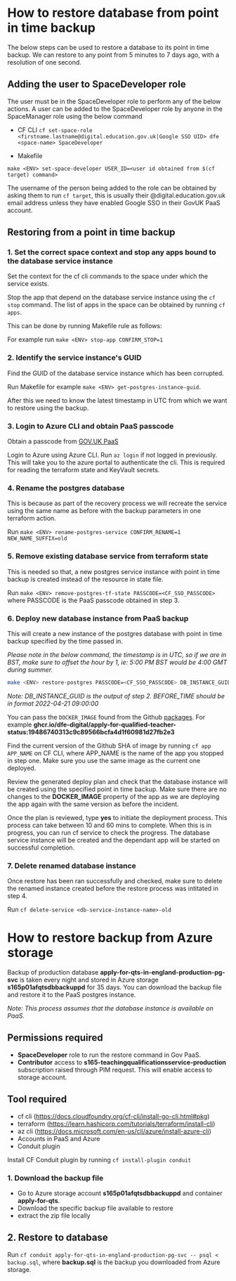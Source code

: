 # How to restore database from point in time backup

The below steps can be used to restore a database to its point in time backup.
We can restore to any point from 5 minutes to 7 days ago, with a resolution of one second.

## Adding the user to SpaceDeveloper role

The user must be in the SpaceDeveloper role to perform any of the below actions.
A user can be added to the SpaceDeveloper role by anyone in the SpaceManager role using the below command

- CF CLI
  `cf set-space-role <firstname.lastname@digital.education.gov.uk|Google SSO UID> dfe <space-name> SpaceDeveloper`

- Makefile

`make <ENV> set-space-developer USER_ID=<user id obtained from $(cf target) command> `

The username of the person being added to the role can be obtained by asking them to run `cf target`, this is usually their @digital.education.gov.uk email address unless they have enabled Google SSO in their GovUK PaaS account.

## Restoring from a point in time backup

### 1. Set the correct space context and stop any apps bound to the database service instance

Set the context for the cf cli commands to the space under which the service exists.

Stop the app that depend on the database service instance using the `cf stop` command. The list of apps in the space can be obtained by running `cf apps`.

This can be done by running Makefile rule as follows:

For example run `make <ENV> stop-app CONFIRM_STOP=1`

### 2. Identify the service instance's GUID

Find the GUID of the database service instance which has been corrupted.

Run Makefile for example `make <ENV> get-postgres-instance-guid`.

After this we need to know the latest timestamp in UTC from which we want to restore using the backup.

### 3. Login to Azure CLI and obtain PaaS passcode

Obtain a passcode from [GOV.UK PaaS](https://login.london.cloud.service.gov.uk/passcode)

Login to Azure using Azure CLI. Run `az login` if not logged in previously. This will take you to the azure portal to authenticate the cli. This is required for reading the terraform state and KeyVault secrets.

### 4. Rename the postgres database

This is because as part of the recovery process we will recreate the service using the same name as before with the backup parameters in one terraform action.

Run `make <ENV> rename-postgres-service CONFIRM_RENAME=1 NEW_NAME_SUFFIX=old`

### 5. Remove existing database service from terraform state

This is needed so that, a new postgres service instance with point in time backup is created instead of the resource in state file.

Run `make <ENV> remove-postgres-tf-state PASSCODE=<CF_SSO_PASSCODE>` where PASSCODE is the PaaS passcode obtained in step 3.

### 6. Deploy new database instance from PaaS backup

This will create a new instance of the postgres database with point in time backup specified by the time passed in.

_Please note in the below command, the timestamp is in UTC, so if we are in BST, make sure to offset the hour by 1, ie: 5:00 PM BST would be 4:00 GMT during summer._

```sh
make <ENV> restore-postgres PASSCODE=<CF_SSO_PASSCODE> DB_INSTANCE_GUID=<> BEFORE_TIME="<UTC_TIMESTAMP>" DOCKER_IMAGE=<DOCKER_IMAGE>
```

_Note: DB_INSTANCE_GUID is the output of step 2. BEFORE_TIME should be in format 2022-04-21 09:00:00_

You can pass the `DOCKER_IMAGE` found from the Github [packages](https://github.com/DFE-Digital/apply-for-qualified-teacher-status/pkgs/container/apply-for-qualified-teacher-status). For example **ghcr.io/dfe-digital/apply-for-qualified-teacher-status:19486740313c9c89566bcfa4d1f60981d27fb2e3**

Find the current version of the Github SHA of image by running `cf app APP_NAME` on CF CLI, where APP_NAME is the name of the app you stopped in step one. Make sure you use the same image as the current one deployed.

Review the generated deploy plan and check that the database instance will be created using the specified point in time backup.
Make sure there are no changes to the **DOCKER_IMAGE** property of the app as we are deploying the app again with the same version as before the incident.

Once the plan is reviewed, type **yes** to initiate the deployment process. This process can take between 10 and 60 mins to complete. When this is in progress, you can run cf service <db-instance-name> to check the progress. The database service instance will be created and the dependant app will be started on successful completion.

### 7. Delete renamed database instance

Once restore has been ran successfully and checked, make sure to delete the renamed instance created before the restore process was intitated in step 4.

Run `cf delete-service <db-service-instance-name>-old`

# How to restore backup from Azure storage

Backup of production database **apply-for-qts-in-england-production-pg-svc** is taken every night and stored in Azure storage **s165p01afqtsdbbackuppd** for 35 days. You can download the backup file and restore it to the PaaS postgres instance.

_Note: This process assumes that the database instance is available on PaaS._

## Permissions required

- **SpaceDeveloper** role to run the restore command in Gov PaaS.
- **Contributor** access to **s165-teachingqualificationsservice-production** subscription raised through PIM request. This will enable access to storage account.

## Tool required

- cf cli (https://docs.cloudfoundry.org/cf-cli/install-go-cli.html#pkg)
- terraform (https://learn.hashicorp.com/tutorials/terraform/install-cli)
- az cli (https://docs.microsoft.com/en-us/cli/azure/install-azure-cli)
- Accounts in PaaS and Azure
- Conduit plugin

Install CF Conduit plugin by running `cf install-plugin conduit`

### 1. Download the backup file

- Go to Azure storage account **s165p01afqtsdbbackuppd** and container **apply-for-qts**.
- Download the specific backup file available to restore
- extract the zip file locally

## 2. Restore to database

Run `cf conduit apply-for-qts-in-england-production-pg-svc -- psql < backup.sql`, where **backup.sql** is the backup you downloaded from Azure storage.
